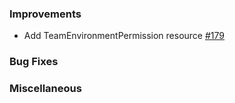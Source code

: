 ### Improvements

- Add TeamEnvironmentPermission resource [#179](https://github.com/pulumi/pulumi-pulumiservice/issues/179)

### Bug Fixes

### Miscellaneous
